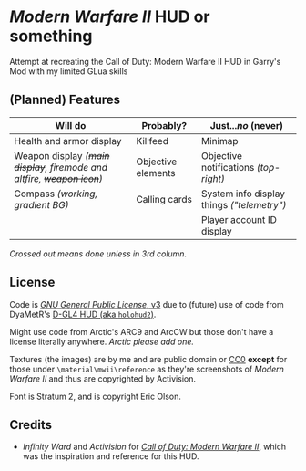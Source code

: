 # *Modern Warfare II* HUD or something
Attempt at recreating the Call of Duty: Modern Warfare II HUD in Garry's Mod with my limited GLua skills

## (Planned) Features

|Will do|Probably?|Just...*no* (never)|
|---|---|---|
|Health and armor display|Killfeed|Minimap|
|Weapon display *(~~main display~~, firemode and altfire, ~~weapon icon~~)*|Objective elements|Objective notifications *(top-right)*|
|Compass *(working, gradient BG)*|Calling cards|System info display things *("telemetry")*|
| | |Player account ID display|

*Crossed out means done unless in 3rd column.*

## License
Code is [*GNU General Public License*, v3](https://github.com/UnderSet/re-gm-mw2022hud/blob/main/LICENSE) due to (future) use of code from DyaMetR's [D-GL4 HUD (aka `holohud2`)](https://github.com/DyaMetR/holohud2).

Might use code from Arctic's ARC9 and ArcCW but those don't have a license literally anywhere. *Arctic please add one.*

Textures (the images) are by me and are public domain or [CC0](https://creativecommons.org/publicdomain/zero/1.0/) **except** for those under `\material\mwii\reference` as they're screenshots of *Modern Warfare II* and thus are copyrighted by Activision.

Font is Stratum 2, and is copyright Eric Olson.

## Credits
- *Infinity Ward* and *Activision* for [*Call of Duty: Modern Warfare II*](https://www.callofduty.com/store/games/modernwarfare2), which was the inspiration and reference for this HUD.
